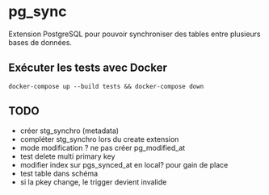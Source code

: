 # pg_sync

Extension PostgreSQL pour pouvoir synchroniser des tables entre plusieurs bases de données.


## Exécuter les tests avec Docker

	docker-compose up --build tests && docker-compose down


## TODO

- créer stg_synchro (metadata)
- compléter stg_synchro lors du create extension
- mode modification ? ne pas créer pg_modified_at
- test delete multi primary key
- modifier index sur pgs_synced_at en local? pour gain de place
- test table dans schéma
- si la pkey change, le trigger devient invalide

